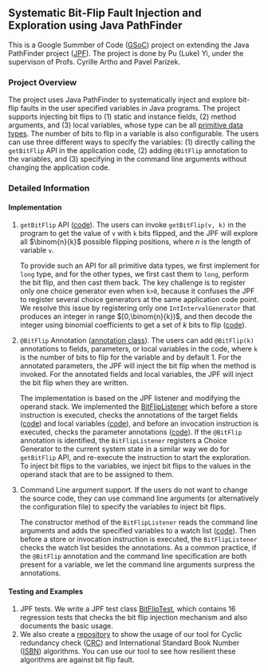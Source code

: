 ## Systematic Bit-Flip Fault Injection and Exploration using Java PathFinder

This is a Google Summber of Code ([GSoC](https://summerofcode.withgoogle.com)) project on extending the Java PathFinder project ([JPF](https://github.com/javapathfinder/jpf-core)). The project is done by Pu (Luke) Yi, under the supervison of Profs. Cyrille Artho and Pavel Parízek.

### Project Overview

The project uses Java PathFinder to systematically inject and explore bit-flip faults in the user specified variables in Java programs. The project supports injecting bit flips to (1) static and instance fields, (2) method arguments, and (3) local variables, whose type can be all [primitive data types](https://docs.oracle.com/javase/tutorial/java/nutsandbolts/datatypes.html). The number of bits to flip in a variable is also configurable. The users can use three different ways to specify the variables: (1) directly calling the `getBitFlip` API in the application code, (2) adding `@BitFlip` annotation to the variables, and (3) specifying in the command line arguments without changing the application code.

### Detailed Information

#### Implementation

1. `getBitFlip` API ([code](https://github.com/y553546436/jpf-core/blob/FaultInjection/src/main/gov/nasa/jpf/vm/JPF_gov_nasa_jpf_vm_Verify.java#L468)). The users can invoke `getBitFlip(v, k)` in the program to get the value of `v` with `k` bits flipped, and the JPF will explore all $\binom{n}{k}$ possible flipping positions, where $n$ is the length of variable `v`.

   To provide such an API for all primitive data types, we first implement for `long` type, and for the other types, we first cast them to `long`, perform the bit flip, and then cast them back. The key challenge is to register only one choice generator even when `k>0`, because it confuses the JPF to register several choice generators at the same application code point. We resolve this issue by registering only one `IntIntervalGenerator` that produces an integer in range $[0,\binom{n}{k})$, and then decode the integer using binomial coefficients to get a set of $k$ bits to flip ([code](https://github.com/y553546436/jpf-core/blob/FaultInjection/src/main/gov/nasa/jpf/vm/JPF_gov_nasa_jpf_vm_Verify.java#L492)).

2. `@BitFlip` Annotation ([annotation class](https://github.com/y553546436/jpf-core/blob/FaultInjection/src/annotations/gov/nasa/jpf/annotation/BitFlip.java)). The users can add `@BitFlip(k)` annotations to fields, parameters, or local variables in the code, where `k` is the number of bits to flip for the variable and by default 1. For the annotated parameters, the JPF will inject the bit flip when the method is invoked. For the annotated fields and local variables, the JPF will inject the bit flip when they are written.

   The implementation is based on the JPF listener and modifying the operand stack. We implemented the [BitFlipListener](https://github.com/y553546436/jpf-core/blob/FaultInjection/src/main/gov/nasa/jpf/listener/BitFlipListener.java) which before a store instruction is executed, checks the annotations of the target fields ([code](https://github.com/y553546436/jpf-core/blob/FaultInjection/src/main/gov/nasa/jpf/listener/BitFlipListener.java#L304)) and local variables ([code](https://github.com/y553546436/jpf-core/blob/FaultInjection/src/main/gov/nasa/jpf/listener/BitFlipListener.java#L328)), and before an invocation instruction is executed, checks the parameter annotations ([code](https://github.com/y553546436/jpf-core/blob/FaultInjection/src/main/gov/nasa/jpf/listener/BitFlipListener.java#L269)). If the `@BitFlip` annotation is identified, the `BitFlipListener` registers a Choice Generator to the current system state in a similar way we do for `getBitFlip` API, and re-execute the instruction to start the exploration. To inject bit flips to the variables, we inject bit flips to the values in the operand stack that are to be assigned to them.

3. Command Line argument support. If the users do not want to change the source code, they can use command line arguments (or alternatively the configuration file) to specify the variables to inject bit flips.

   The constructor method of the `BitFlipListener` reads the command line arguments and adds the specified variables to a watch list ([code](https://github.com/y553546436/jpf-core/blob/FaultInjection/src/main/gov/nasa/jpf/listener/BitFlipListener.java#L122)). Then before a store or invocation instruction is executed, the `BitFlipListener` checks the watch list besides the annotations. As a common practice, if the `@BitFlip` annotation and the command line specification are both present for a variable, we let the command line arguments surpress the annotations.

#### Testing and Examples

1. JPF tests. We write a JPF test class [BitFlipTest](https://github.com/y553546436/jpf-core/blob/FaultInjection/src/tests/gov/nasa/jpf/test/mc/data/BitFlipTest.java), which contains 16 regression tests that checks the bit flip injection mechanism and also documents the basic usage.
2. We also create a [repository](https://github.com/y553546436/Fault-Injection-Examples) to show the usage of our tool for Cyclic redundancy check ([CRC](https://en.wikipedia.org/wiki/Cyclic_redundancy_check)) and International Standard Book Number ([ISBN](https://en.wikipedia.org/wiki/International_Standard_Book_Number)) algorithms. You can use our tool to see how resilient these algorithms are against bit flip fault.

